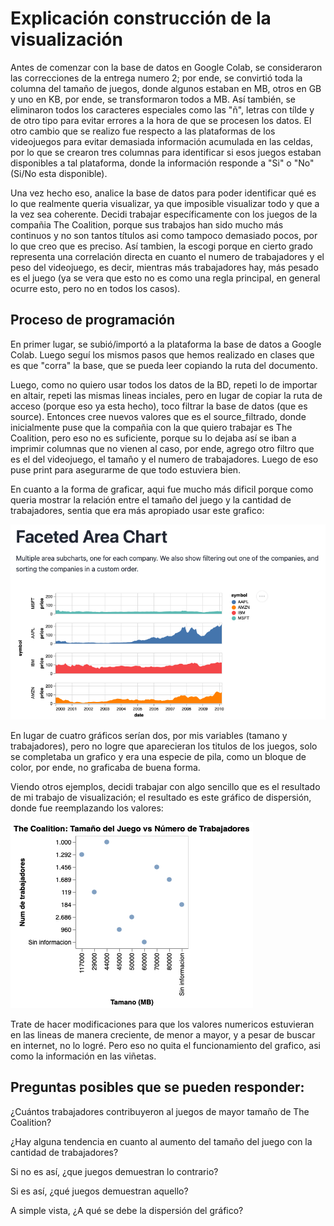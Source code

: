 # Explicación construcción de la visualización 

Antes de comenzar con la base de datos en Google Colab, se consideraron las correcciones de la entrega numero 2; por ende, se convirtió toda la columna del tamaño de juegos, donde algunos estaban en MB, otros en GB y uno en KB, por ende, se transformaron todos a MB. Así también, se eliminaron todos los caracteres especiales como las "ñ", letras con tílde y de otro tipo para evitar errores a la hora de que se procesen los datos. El otro cambio que se realizo fue respecto a las plataformas de los videojuegos para evitar demasiada información acumulada en las celdas, por lo que se crearon tres columnas para identificar si esos juegos estaban disponibles a tal plataforma, donde la información responde a "Si" o "No" (Si/No esta disponible).

Una vez hecho eso, analice la base de datos para poder identificar qué es lo que realmente queria visualizar, ya que imposible visualizar todo y que a la vez sea coherente. Decidi trabajar específicamente con los juegos de la compañia The Coalition, porque sus trabajos han sido mucho más continuos y no son tantos títulos asi como tampoco demasiado pocos, por lo que creo que es preciso. Así tambien, la escogi porque en cierto grado representa una correlación directa en cuanto el numero de trabajadores y el peso del videojuego, es decir, mientras más trabajadores hay, más pesado es el juego (ya se vera que esto no es como una regla principal, en general ocurre esto, pero no en todos los casos).

## Proceso de programación

En primer lugar, se subió/importó a la plataforma la base de datos a Google Colab. Luego seguí los mismos pasos que hemos realizado en clases que es que "corra" la base, que se pueda leer copiando la ruta del documento.

Luego, como no quiero usar todos los datos de la BD, repeti lo de importar en altair, repeti las mismas lineas inciales, pero en lugar de copiar la ruta de acceso (porque eso ya esta hecho), toco filtrar la base de datos (que es source). Entonces cree nuevos valores que es el source_filtrado, donde inicialmente puse que la compañia con la que quiero trabajar es The Coalition, pero eso no es suficiente, porque su lo dejaba así se iban a imprimir columnas que no vienen al caso, por ende, agrego otro filtro que es el del videojuego, el tamaño y el numero de trabajadores. Luego de eso puse print para asegurarme de que todo estuviera bien.

En cuanto a la forma de graficar, aqui fue mucho más dificil porque como queria mostrar la relación entre el tamaño del juego y la cantidad de trabajadores, sentia que era más apropiado usar este grafico: 

![alt text](<Captura de Pantalla 2025-10-16 a la(s) 17.07.58.png>)

En lugar de cuatro gráficos serían dos, por mis variables (tamano y trabajadores), pero no logre que aparecieran los titulos de los juegos, solo se completaba un grafico y era una especie de pila, como un bloque de color, por ende, no graficaba de buena forma.

Viendo otros ejemplos, decidi trabajar con algo sencillo que es el resultado de mi trabajo de visualización; el resultado es este gráfico de dispersión, donde fue reemplazando los valores:

![alt text](visualization-1.png)

Trate de hacer modificaciones para que los valores numericos estuvieran en las lineas de manera creciente, de menor a mayor, y a pesar de buscar en internet, no lo logré. Pero eso no quita el funcionamiento del grafico, asi como la información en las viñetas.

## Preguntas posibles que se pueden responder:
¿Cuántos trabajadores contribuyeron al juegos de mayor tamaño de The Coalition?

¿Hay alguna tendencia en cuanto al aumento del tamaño del juego con la cantidad de trabajadores?

Si no es así, ¿que juegos demuestran lo contrario?

Si es así, ¿qué juegos demuestran aquello?

A simple vista, ¿A qué se debe la dispersión del gráfico?

